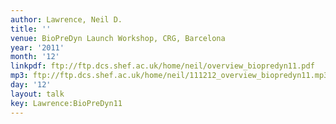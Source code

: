 ```yaml
---
author: Lawrence, Neil D.
title: ''
venue: BioPreDyn Launch Workshop, CRG, Barcelona
year: '2011'
month: '12'
linkpdf: ftp://ftp.dcs.shef.ac.uk/home/neil/overview_biopredyn11.pdf
mp3: ftp://ftp.dcs.shef.ac.uk/home/neil/111212_overview_biopredyn11.mp3
day: '12'
layout: talk
key: Lawrence:BioPreDyn11
---
```

